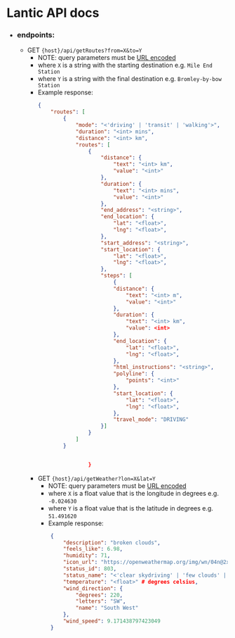 # Lantic API docs
- ### endpoints: 
    - GET `{host}/api/getRoutes?from=X&to=Y`
        - NOTE: query parameters must be [URL encoded](https://developer.mozilla.org/en-US/docs/Web/JavaScript/Reference/Global_Objects/encodeURI)
        - where `X` is a string with the starting destination
        e.g. `Mile End Station`
        - where `Y` is a string with the final
        destination
        e.g. `Bromley-by-bow Station`
        - Example response: 
            ```json
            {
                "routes": [
                    {
                        "mode": "<'driving' | 'transit' | 'walking'>",
                        "duration": "<int> mins",
                        "distance": "<int> km",
                        "routes": [
                            {
                                "distance": {
                                    "text": "<int> km",
                                    "value": "<int>"
                                },
                                "duration": {
                                    "text": "<int> mins",
                                    "value": "<int>"
                                },
                                "end_address": "<string>",
                                "end_location": {
                                    "lat": "<float>",
                                    "lng": "<float>",
                                },
                                "start_address": "<string>",
                                "start_location": {
                                    "lat": "<float>",
                                    "lng": "<float>",
                                },
                                "steps": [
                                    {
                                    "distance": {
                                        "text": "<int> m",
                                        "value": "<int>"
                                    },
                                    "duration": {
                                        "text": "<int> km",
                                        "value": <int>
                                    },
                                    "end_location": {
                                        "lat": "<float>",
                                        "lng": "<float>",
                                    },
                                    "html_instructions": "<string>",
                                    "polyline": {
                                        "points": "<int>"
                                    },
                                    "start_location": {
                                        "lat": "<float>",
                                        "lng": "<float>",
                                    },
                                    "travel_mode": "DRIVING"
                                }]
                            }
                        ]
                    }


                            }
            ```
        - GET `{host}/api/getWeather?lon=X&lat=Y`
            - NOTE: query parameters must be [URL encoded](https://developer.mozilla.org/en-US/docs/Web/JavaScript/Reference/Global_Objects/encodeURI)
            - where `X` is a float value that is the longitude in degrees
            e.g. `-0.024630`
            - where `Y` is a float value that is the latitude in degrees
            e.g. `51.491620`
            - Example response: 
            ```json
                {
                    "description": "broken clouds",
                    "feels_like": 6.98,
                    "humidity": 71,
                    "icon_url": "https://openweathermap.org/img/wn/04n@2x.png",
                    "status_id": 803,
                    "status_name": "<'clear skydriving' | 'few clouds' | 'scattered clouds | 'broken clouds' | 'shower rain' | 'rain' | 'thunderstorm' | 'snow' | 'mist'>",
                    "temperature": "<float>" # degrees celsius,
                    "wind_direction": {
                        "degrees": 220,
                        "letters": "SW",
                        "name": "South West"
                    },
                    "wind_speed": 9.171438797423049
                }
            ```
            